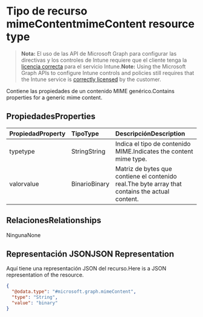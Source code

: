 # <a name="mimecontent-resource-type"></a><span data-ttu-id="f052e-101">Tipo de recurso mimeContent</span><span class="sxs-lookup"><span data-stu-id="f052e-101">mimeContent resource type</span></span>

> <span data-ttu-id="f052e-102">**Nota:** El uso de las API de Microsoft Graph para configurar las directivas y los controles de Intune requiere que el cliente tenga la [licencia correcta](https://go.microsoft.com/fwlink/?linkid=839381) para el servicio Intune.</span><span class="sxs-lookup"><span data-stu-id="f052e-102">**Note:** Using the Microsoft Graph APIs to configure Intune controls and policies still requires that the Intune service is [correctly licensed](https://go.microsoft.com/fwlink/?linkid=839381) by the customer.</span></span>

<span data-ttu-id="f052e-103">Contiene las propiedades de un contenido MIME genérico.</span><span class="sxs-lookup"><span data-stu-id="f052e-103">Contains properties for a generic mime content.</span></span>
## <a name="properties"></a><span data-ttu-id="f052e-104">Propiedades</span><span class="sxs-lookup"><span data-stu-id="f052e-104">Properties</span></span>
|<span data-ttu-id="f052e-105">Propiedad</span><span class="sxs-lookup"><span data-stu-id="f052e-105">Property</span></span>|<span data-ttu-id="f052e-106">Tipo</span><span class="sxs-lookup"><span data-stu-id="f052e-106">Type</span></span>|<span data-ttu-id="f052e-107">Descripción</span><span class="sxs-lookup"><span data-stu-id="f052e-107">Description</span></span>|
|:---|:---|:---|
|<span data-ttu-id="f052e-108">type</span><span class="sxs-lookup"><span data-stu-id="f052e-108">type</span></span>|<span data-ttu-id="f052e-109">String</span><span class="sxs-lookup"><span data-stu-id="f052e-109">String</span></span>|<span data-ttu-id="f052e-110">Indica el tipo de contenido MIME.</span><span class="sxs-lookup"><span data-stu-id="f052e-110">Indicates the content mime type.</span></span>|
|<span data-ttu-id="f052e-111">valor</span><span class="sxs-lookup"><span data-stu-id="f052e-111">value</span></span>|<span data-ttu-id="f052e-112">Binario</span><span class="sxs-lookup"><span data-stu-id="f052e-112">Binary</span></span>|<span data-ttu-id="f052e-113">Matriz de bytes que contiene el contenido real.</span><span class="sxs-lookup"><span data-stu-id="f052e-113">The byte array that contains the actual content.</span></span>|

## <a name="relationships"></a><span data-ttu-id="f052e-114">Relaciones</span><span class="sxs-lookup"><span data-stu-id="f052e-114">Relationships</span></span>
<span data-ttu-id="f052e-115">Ninguna</span><span class="sxs-lookup"><span data-stu-id="f052e-115">None</span></span>
## <a name="json-representation"></a><span data-ttu-id="f052e-116">Representación JSON</span><span class="sxs-lookup"><span data-stu-id="f052e-116">JSON Representation</span></span>
<span data-ttu-id="f052e-117">Aquí tiene una representación JSON del recurso.</span><span class="sxs-lookup"><span data-stu-id="f052e-117">Here is a JSON representation of the resource.</span></span>
<!--{
  "blockType": "resource",
  "@odata.type": "microsoft.graph.mimeContent"
}-->
``` json
{
  "@odata.type": "#microsoft.graph.mimeContent",
  "type": "String",
  "value": "binary"
}
```








